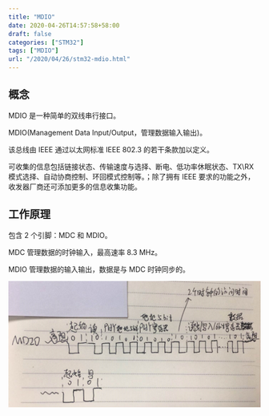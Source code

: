 ```yaml
---
title: "MDIO"
date: 2020-04-26T14:57:58+58:00
draft: false
categories: ["STM32"]
tags: ["MDIO"]
url: "/2020/04/26/stm32-mdio.html"
---
```


## 概念

MDIO 是一种简单的双线串行接口。

MDIO(Management Data Input/Output，管理数据输入输出)。

该总线由 IEEE 通过以太网标准 IEEE 802.3 的若干条款加以定义。

可收集的信息包括链接状态、传输速度与选择、断电、低功率休眠状态、TX\RX 模式选择、自动协商控制、环回模式控制等。；除了拥有 IEEE 要求的功能之外，收发器厂商还可添加更多的信息收集功能。



## 工作原理

包含 2 个引脚：MDC 和 MDIO。

MDC 管理数据的时钟输入，最高速率 8.3 MHz。

MDIO 管理数据的输入输出，数据是与 MDC 时钟同步的。

![](/images/MDIO.jpg)
